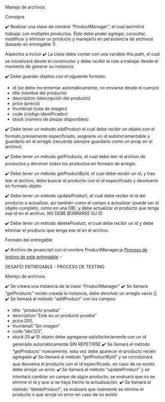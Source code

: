 Manejo de archivos

Consigna

✔️ Realizar una clase de nombre “ProductManager”, el cual permitirá trabajar con múltiples productos. Éste debe poder agregar, consultar, modificar y eliminar un producto y manejarlo en persistencia de archivos (basado en entregable 1).

Aspectos a incluir
✔️ La clase debe contar con una variable this.path, el cual se inicializará desde el constructor y debe recibir la ruta a trabajar desde el momento de generar su instancia.

✔️ Debe guardar objetos con el siguiente formato:
- id (se debe incrementar automáticamente, no enviarse desde el cuerpo)
- title (nombre del producto)
- description (descripción del producto)
- price (precio)
- thumbnail (ruta de imagen)
- code (código identificador)
- stock (número de piezas disponibles)

✔️ Debe tener un método addProduct el cual debe recibir un objeto con el formato previamente especificado, asignarle un id autoincrementable y guardarlo en el arreglo (recuerda siempre guardarlo como un array en el archivo).

✔️ Debe tener un método getProducts, el cual debe leer el archivo de productos y devolver todos los productos en formato de arreglo.

✔️ Debe tener un método getProductById, el cual debe recibir un id, y tras leer el archivo, debe buscar el producto con el id especificado y devolverlo en formato objeto

✔️ Debe tener un método updateProduct, el cual debe recibir el id del producto a actualizar, así también como el campo a actualizar (puede ser el objeto completo, como en una DB), y debe actualizar el producto que tenga ese id en el archivo. NO DEBE BORRARSE SU ID

✔️ Debe tener un método deleteProduct, el cual debe recibir un id y debe eliminar el producto que tenga ese id en el archivo.

Formato del entregable

✔️ Archivo de javascript con el nombre ProductManager.js
[Proceso de testing de este entregable](https://docs.google.com/document/d/1DFXV0mj_N8MEjXUv6aVE1KDgncADT4eR4YJ2cb1vFzc/edit) ✅

DESAFÍO ENTREGABLE - PROCESO DE TESTING

Manejo de archivos

✔️ Se creará una instancia de la clase “ProductManager”
✔️ Se llamará “getProducts” recién creada la instancia, debe devolver un arreglo vacío []
✔️ Se llamará al método “addProduct” con los campos:
- title: “producto prueba”
- description:”Este es un producto prueba”
- price:200,
- thumbnail:”Sin imagen”
- code:”abc123”,
- stock:25
✔️ El objeto debe agregarse satisfactoriamente con un id generado automáticamente SIN REPETIRSE
✔️ Se llamará el método “getProducts” nuevamente, esta vez debe aparecer el producto recién agregado
✔️ Se llamará al método “getProductById” y se corroborará que devuelva el producto con el id especificado, en caso de no existir, debe arrojar un error.
✔️ Se llamará al método “updateProduct” y se intentará cambiar un campo de algún producto, se evaluará que no se elimine el id y que sí se haya hecho la actualización.
✔️ Se llamará al método “deleteProduct”, se evaluará que realmente se elimine el producto o que arroje un error en caso de no existir.
